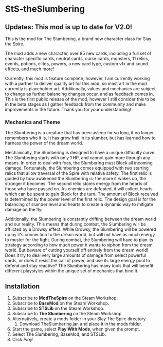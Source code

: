 # StS-theSlumbering

## Updates: This mod is up to date for V2.0!

This is the mod for The Slumbering, a brand new character class for Slay the Spire.

The mod adds a new character, over 85 new cards, including a full set of character specific cards, neutral cards, curse cards, monsters, 11 relics, events, potions, elites, powers, a new card type, custom vfx and sound effects, and much more!

Currently, this mod is feature complete, however, I am currently working with a partner to deliver quality art for this mod, so most art in the mod currently is placeholder art. Additionally, values and mechanics are subject to change as further balancing changes occur, and as feedback comes in. This is the first public release of the mod, however I still consider this to be in the beta stages as I gather feedback from the community and make improvements in the future. Thank you for your understanding!

### Mechanics and Theme

The Slumbering is a creature that has been asleep for so long, it no longer remembers who it is. It has grow frail in its slumber, but has learned how to harness the power of the dream world.

Mechanically, the Slumbering is designed to have a unique difficulty curve. The Slumbering starts with only 1 HP, and cannot gain more through any means. In order to deal with foes, the Slumbering must Block all incoming damage. Fortunately, the Slumbering comes equipped with two starting relics that allow traversal of the Spire with relative safety. The first relic is guided by how awakened the Slumbering is; the more it wakes up, the stronger it becomes. The second relic stores energy from the hearts of those who have passed on. As enemies are defeated, it will collect hearts which can be spent to gain Block for the turn. The amount of Block received is determined by the power level of the first relic. The design goal is for the balancing of slumber level and hearts to create a dynamic way to mitigate damage on the fly.

Additionally, the Slumbering is constantly drifting between the dream world and our reality. This means that during combat, the Slumbering will be afflicted by a Drowsy effect. While Drowsy, the Slumbering will be powered up by it's connection to the dream world, but will not have as much energy to muster for the fight. During combat, the Slumbering will have to plan its strategy according to how much power it wants to siphon from the dream world. But beware of cutting yourself off entirely from the dream world!
Does it try to deal very large amounts of damage from select powerful cards, or does it resist the call of power, and use its large energy pool to defend and stay reactive? The Slumbering has many tools that will benefit different playstyles within the unique set of mechanics that bind it.

## Installation
1. Subscribe to **ModTheSpire** on the Steam Workshop.
2. Subscribe to **BaseMod** on the Steam Workshop.
3. Subscribe to **STSLib** on the Steam Workshop.
4. Subscribe to **The Slumbering** on the Steam Workshop
3. Alternatively, create a mods folder in your Slay The Spire directory
      1. Download TheSlumbering.jar, and place it in the mods folder.
5. Start the game, select **Play With Mods**, when given the prompt.
5. Select The Slumbering, BaseMod, and STSLib.
6. Click *Play*!
